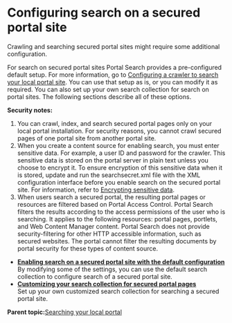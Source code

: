 # Configuring search on a secured portal site 

Crawling and searching secured portal sites might require some additional configuration.

For search on secured portal sites Portal Search provides a pre-configured default setup. For more information, go to [Configuring a crawler to search your local portal site](srccrwlindxsite.md). You can use that setup as is, or you can modify it as required. You can also set up your own search collection for search on portal sites. The following sections describe all of these options.

**Security notes:**

1.  You can crawl, index, and search secured portal pages only on your local portal installation. For security reasons, you cannot crawl secured pages of one portal site from another portal site.
2.  When you create a content source for enabling search, you must enter sensitive data. For example, a user ID and password for the crawler. This sensitive data is stored on the portal server in plain text unless you choose to encrypt it. To ensure encryption of this sensitive data when it is stored, update and run the searchsecret.xml file with the XML configuration interface before you enable search on the secured portal site. For information, refer to [Encrypting sensitive data](srtencrpsnstdt.md).
3.  When users search a secured portal, the resulting portal pages or resources are filtered based on Portal Access Control. Portal Search filters the results according to the access permissions of the user who is searching. It applies to the following resources: portal pages, portlets, and Web Content Manager content. Portal Search does not provide security-filtering for other HTTP accessible information, such as secured websites. The portal cannot filter the resulting documents by portal security for these types of content source.

-   **[Enabling search on a secured portal site with the default configuration ](../admin-system/srtsrchsecursite.md)**  
By modifying some of the settings, you can use the default search collection to configure search of a secured portal site.
-   **[Customizing your search collection for secured portal pages ](../admin-system/srtconfgownsrchsec.md)**  
Set up your own customized search collection for searching a secured portal site.

**Parent topic:**[Searching your local portal ](../admin-system/srclocportal.md)

